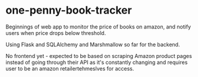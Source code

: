 # one-penny-book-tracker
Beginnings of web app to monitor the price of books on amazon, and notify users when price drops below threshold.

Using Flask and SQLAlchemy and Marshmallow so far for the backend.

No frontend yet - expected to be based on scraping Amazon product pages instead of going through their API as it's constantly changing and requires user to be an amazon retailertehmeslves for access.
